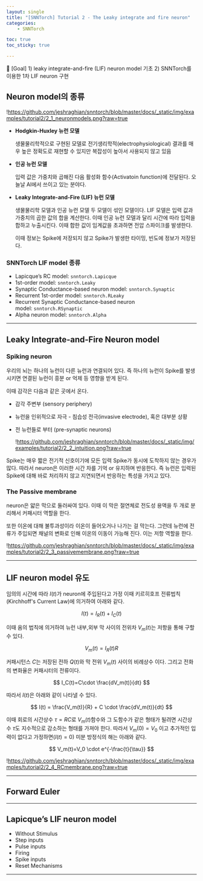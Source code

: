 ```yaml
---
layout: single
title: "[SNNTorch] Tutorial 2 - The Leaky integrate and fire neuron"
categories: 
    - SNNTorch

toc: true
toc_sticky: true

---
```

<aside>
🎯 [Goal]
1) leaky integrate-and-fire (LIF) neuron model 기초
2) SNNTorch를 이용한 1차 LIF neuron 구현

</aside>

## Neuron model의 종류

!https://github.com/jeshraghian/snntorch/blob/master/docs/_static/img/examples/tutorial2/2_1_neuronmodels.png?raw=true

- **Hodgkin-Huxley 뉴런 모델**
    
    생물물리학적으로 구현된 모델로 전기생리학적(electrophysiological) 결과를 매우 높은 정확도로 재현할 수 있지만 복잡성이 높아서 사용되지 않고 있음
    
- **인공 뉴런 모델**
    
    입력 값은 가중치와 곱해진 다음 활성화 함수(Activatoin function)에 전달된다.
    오늘날 AI에서 쓰이고 있는 분야다.
    
- **Leaky Integrate-and-Fire (LIF) 뉴런 모델**
    
    생물물리학 모델과 인공 뉴런 모델 두 모델이 섞인 모델이다.
    LIF 모델은 입력 값과 가중치의 곱한 값의 합을 계산한다. 이때 인공 뉴런 모델과 달리 시간에 따라 입력을 합하고 누출시킨다. 이때 합한 값이 임계값을 초과하면 전압 스파이크를 발생한다.
    
    이때 정보는 Spike에 저장되지 않고 Spike가 발생한 타이밍, 빈도에 정보가 저장된다.
    

### SNNTorch LIF model 종류

- Lapicque’s RC model: `snntorch.Lapicque`
- 1st-order model: `snntorch.Leaky`
- Synaptic Conductance-based neuron model: `snntorch.Synaptic`
- Recurrent 1st-order model: `snntorch.RLeaky`
- Recurrent Synaptic Conductance-based neuron model: `snntorch.RSynaptic`
- Alpha neuron model: `snntorch.Alpha`

---

## Leaky Integrate-and-Fire Neuron model

### Spiking neuron

우리의 뇌는 하나의 뉴런이 다른 뉴런과 연결되어 있다.
즉 하나의 뉴런이 Spike를 발생 시키면 연결된 뉴런이 흥분 or 억제 등 영향을 받게 된다. 

이때 감각은 다음과 같은 곳에서 온다.

- 감각 주변부 (sensory periphery)
- 뉴런을 인위적으로 자극 - 침습성 전극(invasive electrode), 혹은 대부분 상황
- 전 뉴런들로 부터 (pre-synaptic neurons)
    
    !https://github.com/jeshraghian/snntorch/blob/master/docs/_static/img/examples/tutorial2/2_2_intuition.png?raw=true
    

Spike는 매우 짧은 전기적 신호이기에 모든 입력 Spike가 동시에 도착하지 않는 경우가 많다.
따라서 neuron은 이러한 시간 차를 기억 or 유지하며 반응한다.
즉 뉴런은 입력된 Spike에 대해 바로 처리하지 않고 지연되면서 반응하는 특성을 가지고 있다.  

### The Passive membrane

neuron은 얇은 막으로 둘러싸여 있다. 이때 이 막은 절연체로 전도성 용액을 두 개로 분리해서
커패시터 역할을 한다.

또한 이온에 대해 불투과성이라 이온이 들어오거나 나가는 걸 막는다. 그런데 뉴런에 전류가 주입되면 채널의 변화로 인해 이온의 이동이 가능해 진다. 이는 저항 역할을 한다.

!https://github.com/jeshraghian/snntorch/blob/master/docs/_static/img/examples/tutorial2/2_3_passivemembrane.png?raw=true

---

## LIF neuron model 유도

임의의 시간에 따라 $I(t)$가 neuron에 주입된다고 가정
이때 키르히호프 전류법칙(Kirchhoff's Current Law)에 의거하여 아래와 같다.

$$
I(t) = I_R(t)+I_C(t)
$$

이때 옴의 법칙에 의거하여 뉴런 내부,외부 막 사이의 전위차 $V_m(t)$는 저항을 통해 구할 수 있다.

$$
V_m(t)=I_R(t)R
$$

커패시턴스 $C$는 저장된 전하 $Q(t)$와 막 전위 $V_m(t)$ 사이의 비례상수 이다.
그리고 전화의 변화율은 커패시터의 전류이다.

$$
I_C(t)=C\cdot \frac{dV_m(t)}{dt}
$$

따라서 $I(t)$은 아래와 같이 나타낼 수 있다.

$$
I(t) = \frac{V_m(t)}{R} + C \cdot \frac{dV_m(t)}{dt}
$$

이때 회로의 시간상수 $\tau = RC$로 $V_m(t)$함수와 그 도함수가 같은 형태가 될려면 시간상수 $\tau$도 지수적으로 감소하는 형태를 가져야 한다. 
따라서 $V_m(0) = V_0$ 이고 추가적인 입력이 없다고 가정하면($I(t)=0$) 미분 방정식의 해는 아래와 같다.

$$
V_m(t)=V_0 \cdot e^{-\frac{t}{\tau}}
$$

!https://github.com/jeshraghian/snntorch/blob/master/docs/_static/img/examples/tutorial2/2_4_RCmembrane.png?raw=true

---

## Forward Euler

---

## Lapicque’s LIF neuron model

- Without Stimulus
- Step inputs
- Pulse inputs
- Firing
- Spike inputs
- Reset Mechanisms

---